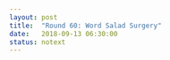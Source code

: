 ```yaml
---
layout: post
title:  "Round 60: Word Salad Surgery"
date:   2018-09-13 06:30:00
status: notext
---	
```


